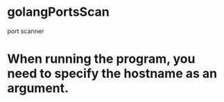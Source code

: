 # golangPortsScan
port scanner

# When running the program, you need to specify the hostname as an argument.